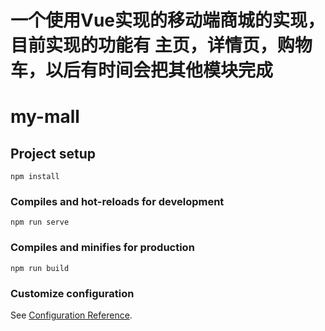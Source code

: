 # 一个使用Vue实现的移动端商城的实现，目前实现的功能有 主页，详情页，购物车，以后有时间会把其他模块完成
# my-mall

## Project setup
```
npm install
```

### Compiles and hot-reloads for development
```
npm run serve
```

### Compiles and minifies for production
```
npm run build
```

### Customize configuration
See [Configuration Reference](https://cli.vuejs.org/config/).
